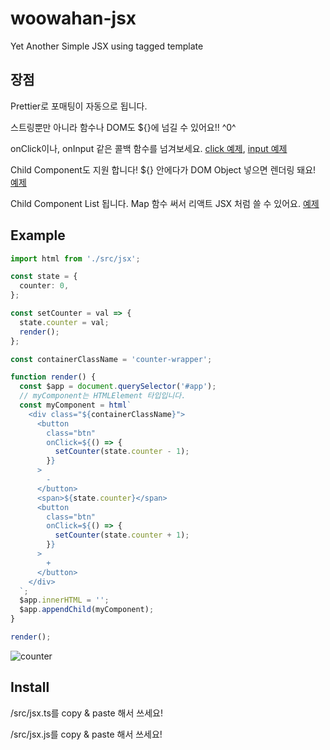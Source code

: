 # woowahan-jsx

Yet Another Simple JSX using tagged template

## 장점

Prettier로 포매팅이 자동으로 됩니다.

스트링뿐만 아니라 함수나 DOM도 ${}에 넘길 수 있어요!! ^0^

onClick이나, onInput 같은 콜백 함수를 넘겨보세요. [click 예제](./examples/counter/app.ts), [input 예제](./examples/input/app.ts)

Child Component도 지원 합니다! ${} 안에다가 DOM Object 넣으면 렌더링 돼요! [예제](./examples/recursion/app.ts)

Child Component List 됩니다. Map 함수 써서 리액트 JSX 처럼 쓸 수 있어요. [예제](./examples/dom-list/app.ts)

## Example

```ts
import html from './src/jsx';

const state = {
  counter: 0,
};

const setCounter = val => {
  state.counter = val;
  render();
};

const containerClassName = 'counter-wrapper';

function render() {
  const $app = document.querySelector('#app');
  // myComponent는 HTMLElement 타입입니다.
  const myComponent = html`
    <div class="${containerClassName}">
      <button
        class="btn"
        onClick=${() => {
          setCounter(state.counter - 1);
        }}
      >
        -
      </button>
      <span>${state.counter}</span>
      <button
        class="btn"
        onClick=${() => {
          setCounter(state.counter + 1);
        }}
      >
        +
      </button>
    </div>
  `;
  $app.innerHTML = '';
  $app.appendChild(myComponent);
}

render();
```

![counter](https://user-images.githubusercontent.com/13645032/127169158-e832a11c-1624-44b5-9f94-e2b38312facc.gif)

## Install

/src/jsx.ts를 copy & paste 해서 쓰세요!

/src/jsx.js를 copy & paste 해서 쓰세요!
